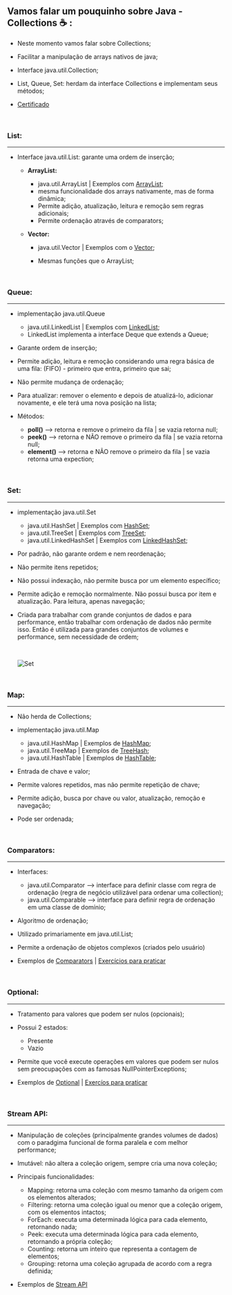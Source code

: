 ## Vamos falar um pouquinho sobre Java - Collections :coffee: :

* Neste momento vamos falar sobre Collections;

* Facilitar a manipulação de arrays nativos de java;

* Interface java.util.Collection;

* List, Queue, Set: herdam da interface Collections e implementam seus métodos;

* [Certificado](https://github.com/Feruaro/Pan-Academy-Java/blob/main/Estudos%20Fe/imagens/collections.jpg)

  ​

### List:

----------

* Interface java.util.List: garante uma ordem de inserção;

  * **ArrayList:**

    * java.util.ArrayList   |   Exemplos com [ArrayList](https://github.com/Feruaro/Pan-Academy-Java/blob/main/Estudos%20Fe/Java/Exemplos%20Collections/src/collections/ExemploArrayList.java);
    * mesma funcionalidade dos arrays nativamente, mas de forma dinâmica;
    * Permite adição, atualização, leitura e remoção sem regras adicionais;
    * Permite ordenação através de comparators;

  * **Vector:**

    * java.util.Vector   |   Exemplos com o [Vector](https://github.com/Feruaro/Pan-Academy-Java/blob/main/Estudos%20Fe/Java/Exemplos%20Collections/src/collections/ExemploVector.java);

    * Mesmas funções que o ArrayList;

      ​

### Queue:

-------------

* implementação java.util.Queue

  * java.util.LinkedList   |   Exemplos com [LinkedList](https://github.com/Feruaro/Pan-Academy-Java/blob/main/Estudos%20Fe/Java/Exemplos%20Collections/src/collections/ExemploLinkedList.java);
  * LinkedList implementa a interface Deque que extends a Queue;

* Garante ordem de inserção;

* Permite adição, leitura e remoção considerando uma regra básica de uma fila: (FIFO) - primeiro que entra, primeiro que sai;

* Não permite mudança de ordenação;

* Para atualizar: remover o elemento e depois de atualizá-lo, adicionar novamente, e ele terá uma nova posição na lista;

* Métodos:

  * **poll()** --> retorna e remove o primeiro da fila | se vazia retorna null;
  * **peek()** --> retorna e NÃO remove o primeiro da fila | se vazia retorna null;
  * **element()** --> retorna e NÃO remove o primeiro da fila | se vazia retorna uma expection;

  ​

### Set:

------------------------

* implementação java.util.Set

  * java.util.HashSet  |  Exemplos com [HashSet](https://github.com/Feruaro/Pan-Academy-Java/blob/main/Estudos%20Fe/Java/Exemplos%20Collections/src/collections/ExemploHashSet.java);
  * java.util.TreeSet    |  Exemplos com [TreeSet](https://github.com/Feruaro/Pan-Academy-Java/blob/main/Estudos%20Fe/Java/Exemplos%20Collections/src/collections/ExemploTreeSet.java);
  * java.util.LinkedHashSet  |  Exemplos com [LinkedHashSet](https://github.com/Feruaro/Pan-Academy-Java/blob/main/Estudos%20Fe/Java/Exemplos%20Collections/src/collections/ExemploLinkedHashSet.java);

* Por padrão, não garante ordem e nem reordenação;

* Não permite itens repetidos;

* Não possui indexação, não permite busca por um elemento específico;

* Permite adição e remoção normalmente. Não possui busca por item e atualização. Para leitura, apenas navegação;

* Criada para trabalhar com grande conjuntos de dados e para performance, então trabalhar com ordenação de dados não permite isso. Então é utilizada para grandes conjuntos de volumes e performance, sem necessidade de ordem;

  ​

  ![Set](https://github.com/Feruaro/Pan-Academy-Java/blob/main/Estudos%20Fe/imagens/set.jpg)

  ​

### Map:

----------------

* Não herda de Collections;

* implementação java.util.Map
  * java.util.HashMap   |   Exemplos de [HashMap](https://github.com/Feruaro/Pan-Academy-Java/blob/main/Estudos%20Fe/Java/Exemplos%20Collections/src/collections/ExemplosHashMap.java);
  * java.util.TreeMap     |   Exemplos de [TreeHash](https://github.com/Feruaro/Pan-Academy-Java/blob/main/Estudos%20Fe/Java/Exemplos%20Collections/src/collections/ExemploTreeMap.java);
  * java.util.HashTable  |   Exemplos de [HashTable](https://github.com/Feruaro/Pan-Academy-Java/blob/main/Estudos%20Fe/Java/Exemplos%20Collections/src/collections/ExemploHashTable.java);

* Entrada de chave e valor;

* Permite valores repetidos, mas não permite repetição de chave;

* Permite adição, busca por chave ou valor, atualização, remoção e navegação;

* Pode ser ordenada;

  ​

### Comparators:

-------------------

* Interfaces:

  * java.util.Comparator --> interface para definir classe com regra de ordenação (regra de negócio utilizável para ordenar uma collection);
  * java.util.Comparable --> interface para definir regra de ordenação em uma classe de domínio;

* Algoritmo de ordenação;

* Utilizado primariamente em java.util.List;

* Permite a ordenação de objetos complexos (criados pelo usuário)

* Exemplos de [Comparators](https://github.com/Feruaro/Pan-Academy-Java/tree/main/Estudos%20Fe/Java/Exemplos%20Collections/src/comparators)  |  [Exercícios para praticar](https://github.com/Feruaro/Pan-Academy-Java/tree/main/Estudos%20Fe/Java/Exemplos%20Collections/src/ExercicioFixacaoComparators)

  ​

### Optional:

--------------

* Tratamento para valores que podem ser nulos (opcionais);

* Possui 2 estados:

  * Presente
  * Vazio

* Permite que você execute operações em valores que podem ser nulos sem preocupações com as famosas NullPointerExceptions;

* Exemplos de [Optional](https://github.com/Feruaro/Pan-Academy-Java/blob/main/Estudos%20Fe/Java/Exemplos%20Collections/src/optional/ExemploOptional.java)  |  [Exercíos para praticar](https://github.com/Feruaro/Pan-Academy-Java/blob/main/Estudos%20Fe/Java/Exemplos%20Collections/src/optional/ExercicioFixacaoOptional.java)

  ​

### Stream API:

-------------

* Manipulação de coleções (principalmente grandes volumes de dados) com o paradgima funcional de forma paralela e com melhor performance;

* Imutável: não altera a coleção origem, sempre cria uma nova coleção;

* Principais funcionalidades:
  * Mapping: retorna uma coleção com mesmo tamanho da origem com os elementos alterados;
  * Filtering: retorna uma coleção igual ou menor que a coleção origem, com os elementos intactos;
  * ForEach: executa uma determinada lógica para cada elemento, retornando nada;
  * Peek: executa uma determinada lógica para cada elemento, retornando a própria coleção;
  * Counting: retorna um inteiro que representa a contagem de elementos;
  * Grouping: retorna uma coleção agrupada de acordo com a regra definida;

* Exemplos de [Stream API](https://github.com/Feruaro/Pan-Academy-Java/tree/main/Estudos%20Fe/Java/Exemplos%20Collections/src/StreamAPI)

  ​